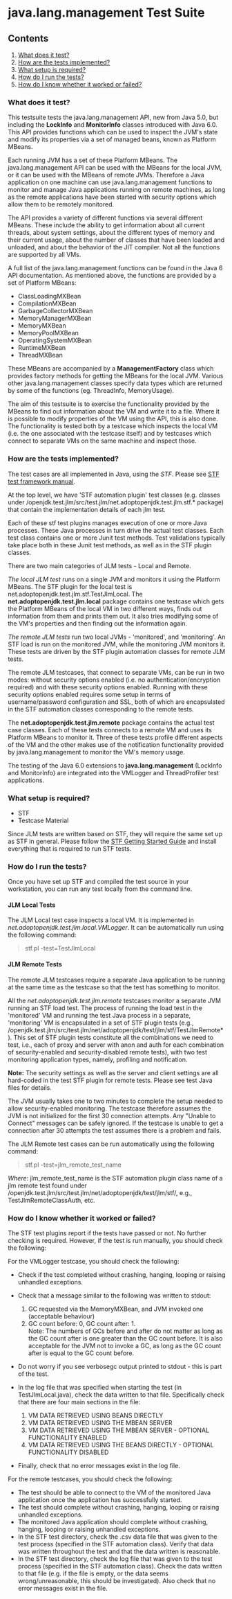 java.lang.management Test Suite 
===============================

Contents
---------- 
1. [What does it test?](#what-does-it-test)
2. [How are the tests implemented?](#how-are-the-tests-implemented)
3. [What setup is required?](#what-setup-is-required)
4. [How do I run the tests?](#how-do-i-run-the-tests)
5. [How do I know whether it worked or failed?](#how-do-i-know-whether-it-worked-or-failed)

### What does it test? 

This testsuite tests the java.lang.management API, new from Java 5.0, but including the **LockInfo** and **MonitorInfo** classes introduced with Java 6.0. This API provides functions which can be used to inspect the JVM's state and modify its properties via a set of managed beans, known as Platform MBeans.

Each running JVM has a set of these Platform MBeans. The java.lang.management API can be used with the MBeans for the local JVM, or it can be used with the MBeans of remote JVMs. Therefore a Java application on one machine can use java.lang.management functions to monitor and manage Java applications
running on remote machines, as long as the remote applications have been started with security options which allow them to be remotely monitored.

The API provides a variety of different functions via several different MBeans. These include the
ability to get information about all current threads, about system settings, about the different types of memory and their current usage, about the number of classes that have been loaded and unloaded, and about the behavior of the JIT compiler. Not all the functions are supported by all VMs.

A full list of the java.lang.management functions can be found in the Java 6 API documentation. As mentioned above, the functions are provided by a set of Platform MBeans: 
  - ClassLoadingMXBean
  - CompilationMXBean
  - GarbageCollectorMXBean
  - MemoryManagerMXBean
  - MemoryMXBean
  - MemoryPoolMXBean
  - OperatingSystemMXBean
  - RuntimeMXBean
  - ThreadMXBean
    
These MBeans are accompanied by a **ManagementFactory** class which provides factory methods for getting the MBeans for the local JVM. Various other java.lang.management classes specify data types which are returned by some of the functions (eg. ThreadInfo, MemoryUsage). 

The aim of this testsuite is to exercise the functionality provided by the MBeans to find out information about the VM and write it to a file. Where it is possible to modify properties of the VM using the API, this is also done. The functionality is tested both by a testcase which inspects the local VM (i.e. the one associated with the testcase itself) and by testcases which connect to separate VMs on the same machine and inspect those. 

### How are the tests implemented? 

The test cases are all implemented in Java, using the *STF*. Please see [STF test framework manual](https://github.com/AdoptOpenJDK/stf/blob/master/stf.core/docs/STF-Manual.md).  
    
At the top level, we have 'STF automation plugin' test classes (e.g. classes under /openjdk.test.jlm/src/test.jlm/net.adoptopenjdk.test.jlm.stf.* package) that contain the implementation details of each jlm test. 
    
Each of these stf test plugins manages execution of one or more Java processes. These Java processes in turn drive the actual test classes. Each test class contains one or more Junit test methods. Test validations typically take place both in these Junit test methods, as well as in the STF plugin classes.
    
There are two main categories of JLM tests - Local and Remote.
           
*The local JLM test* runs on a single JVM and monitors it using the Platform MBeans. The STF plugin for the local test is net.adoptopenjdk.test.jlm.stf.TestJlmLocal. The **net.adoptopenjdk.test.jlm.local** package contains one testcase which gets the Platform MBeans of the local VM in two different ways, finds out information from them and prints them out. It also tries modifying some of the VM's properties and then finding out the information again.
    
*The remote JLM tests* run two local JVMs - 'monitored', and 'monitoring'. An STF load is run on the monitored JVM, while the monitoring JVM monitors it. These tests are driven by the STF plugin automation classes for remote JLM tests.

The remote JLM testcases, that connect to separate VMs, can be run in two modes: without security options enabled (i.e. no authentication/encryption required) and with these security options enabled. Running with these security options enabled requires some setup in terms of username/password configuration and SSL, both of which are encapsulated in the STF automation classes corresponding to the remote tests. 

The **net.adoptopenjdk.test.jlm.remote** package contains the actual test case classes. Each of these tests connects to a remote VM and uses its Platform MBeans to monitor it. Three of these tests profile different aspects of the VM and the other makes use of the notification functionality provided by java.lang.management to monitor the VM's memory usage.

The testing of the Java 6.0 extensions to **java.lang.management** (LockInfo and MonitorInfo) are integrated into the VMLogger and ThreadProfiler test applications.

### What setup is required? 
- STF 
- Testcase Material 
	
Since JLM tests are written based on STF, they will require the same set up as STF in general. Please follow the [STF Getting Started Guide](https://github.com/AdoptOpenJDK/stf/blob/master/stf.core/docs/STF-GettingStarted.md) and install everything that is required to run STF tests. 

### How do I run the tests? 

Once you have set up STF and compiled the test source in your workstation, you can run any test locally from the command line.
    
#### JLM Local Tests 
The JLM Local test case inspects a local VM. It is implemented in *net.adoptopenjdk.test.jlm.local.VMLogger*. It can be automatically run using the following command:</p>
> stf.pl -test=TestJlmLocal 
  
#### JLM Remote Tests 
The remote JLM testcases require a separate Java application to be running at the same time as the testcase so that the test has something to monitor.  
    
All the *net.adoptopenjdk.test.jlm.remote* testcases monitor a separate JVM running an STF load test. The process of running the load test in the 'monitored' VM and running the test Java process in a separate, 'monitoring' VM is encapsulated in a set of STF plugin tests (e.g., /openjdk.test.jlm/src/test.jlm/net/adoptopenjdk/test/jlm/stf/TestJlmRemote*). This set of STF plugin tests constitute all the combinations we need to test, i.e., each of proxy and server with anon and auth for each combination of security-enabled and security-disabled remote tests), with two test monitoring application types, namely, profiling and notification.
    
**Note:** The security settings as well as the server and client settings are all hard-coded in the test STF plugin for remote tests. Please see test Java files for details.
    
The JVM usually takes one to two minutes to complete the setup needed to allow security-enabled monitoring. 
The testcase therefore assumes the JVM is not initialized for the first 30 connection attempts. Any "Unable to Connect" messages can be safely ignored. If the testcase is unable to get a connection after 30 attempts the test assumes there is a problem and fails.

The JLM Remote test cases can be run automatically using the following command:</p>
> stf.pl -test=jlm_remote_test_name

*Where*: jlm_remote_test_name is the STF automation plugin class name of a jlm remote test found under /openjdk.test.jlm/src/test.jlm/net/adoptopenjdk/test/jlm/stf/, e.g., TestJlmRemoteClassAuth, etc.

### How do I know whether it worked or failed?

The STF test plugins report if the tests have passed or not. No further checking is required. However, if the test is run manually, you should check the following:</p>
    
For the VMLogger testcase, you should check the following:
* Check if the test completed without crashing, hanging, looping or raising unhandled exceptions.
* Check that a message similar to the following was written to stdout:

    1) GC requested via the MemoryMXBean, and JVM invoked one (acceptable behaviour)
    2) GC count before: 0, GC count after: 1.  
Note: The numbers of GCs before and after do not  matter as long as the GC count after is one greater than the GC count before. It is also acceptable for the JVM not to invoke a GC, as long as the GC count after is equal to the GC count before.
* Do not worry if you see verbosegc output printed to stdout - this is part of the test.
* In the log file that was specified when starting the test (in TestJlmLocal.java), check the data written to that file. Specifically check that there are four main sections in the file: 

	1) VM DATA RETRIEVED USING BEANS DIRECTLY
	2) VM DATA RETRIEVED USING THE MBEAN SERVER
	3) VM DATA RETRIEVED USING THE MBEAN SERVER - OPTIONAL FUNCTIONALITY ENABLED
	4) VM DATA RETRIEVED USING THE BEANS DIRECTLY - OPTIONAL FUNCTIONALITY DISABLED
* Finally, check that no error messages exist in the log file.

For the remote testcases, you should check the following:
- The test should be able to connect to the VM of the monitored Java application once the application has successfully started. 
- The test should complete without crashing, hanging, looping or raising unhandled exceptions. 
- The monitored Java application should complete without crashing, hanging, looping or raising unhandled exceptions. 
- In the STF test directory, check the .csv data file that was given to the test process (specified in the STF automation class). Verify that data was written throughout the test and that the data written is reasonable.
- In the STF test directory, check the log file that was given to the test process (specified in the STF automation class). Check the data written to that file (e.g. if the file is empty, or the data seems wrong/unreasonable, this should be investigated). Also check that no error messages exist in the file.

